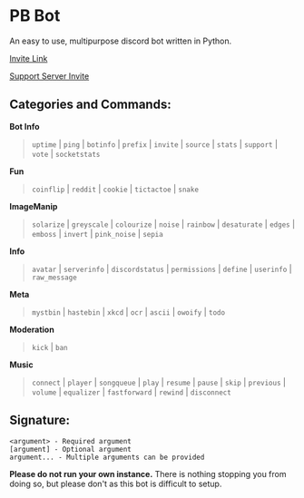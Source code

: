 # PB Bot
An easy to use, multipurpose discord bot written in Python.

[Invite Link](https://discord.com/oauth2/authorize?client_id=719907834120110182&scope=bot&permissions=104189127)

[Support Server Invite](https://discord.gg/qQVDqXvmVt)

## **Categories and Commands:**

**Bot Info**
> `uptime` | `ping` | `botinfo` | `prefix` | `invite` | `source` | `stats` | `support` | `vote` | `socketstats`

**Fun**
> `coinflip` | `reddit` | `cookie` | `tictactoe` | `snake`

**ImageManip**
> `solarize` | `greyscale` | `colourize` | `noise` | `rainbow` | `desaturate` | `edges` | `emboss` | `invert` | `pink_noise` | `sepia`

**Info**
> `avatar` | `serverinfo` | `discordstatus` | `permissions` | `define` | `userinfo` | `raw_message`

**Meta**
> `mystbin` | `hastebin` | `xkcd` | `ocr` | `ascii` | `owoify` | `todo`

**Moderation**
> `kick` | `ban`

**Music**
> `connect` | `player` | `songqueue` | `play` | `resume` | `pause` | `skip` | `previous` | `volume` | `equalizer` | `fastforward` | `rewind` | `disconnect`

## **Signature:**

```
<argument> - Required argument
[argument] - Optional argument
argument... - Multiple arguments can be provided
```

**Please do not run your own instance.** There is nothing stopping you from doing so, but please don't as this bot is difficult to setup.
